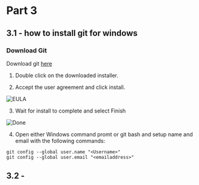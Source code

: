 # Part 3

## 3.1 - how to install git for windows 

### Download Git

Download git [here](https://github.com/git-for-windows/git/releases/download/v2.42.0.windows.1/Git-2.42.0-64-bit.exe)

1. Double click on the downloaded installer.

2. Accept the user agreement and click install.

![EULA](/Images/EULA.png)

3. Wait for install to complete and select Finish

![Done](/Images/done.png)

4. Open either Windows command promt or git bash and setup name and email with the following commands:

```
git config --global user.name "<Username>"
git config --global user.email "<emailaddress>"
```

## 3.2 - 

